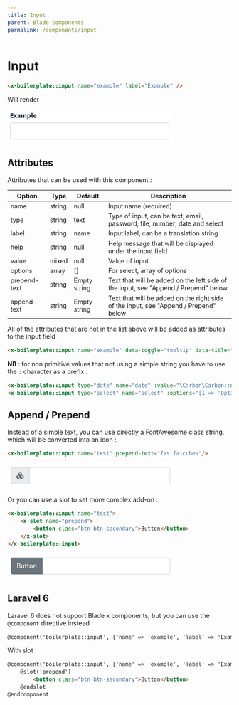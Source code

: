 ```yaml
---
title: Input
parent: Blade components
permalink: /components/input
---
```


# Input

```html
<x-boilerplate::input name="example" label="Example" />
```

Will render

![Input](../assets/img/components/input.png)

## Attributes

Attributes that can be used with this component :

| Option | Type | Default | Description |
| --- | --- | --- | --- |
| name | string | null | Input name (required) |
| type | string | text | Type of input, can be text, email, password, file, number, date and select |
| label | string | name | Input label, can be a translation string |
| help | string | null | Help message that will be displayed under the input field |
| value | mixed | null | Value of input |
| options | array | [] | For select, array of options |
| prepend-text | string | Empty string | Text that will be added on the left side of the input, see "Append / Prepend" below | 
| append-text | string | Empty string | Text that will be added on the right side of the input, see "Append / Prepend" below | 

All of the attributes that are not in the list above will be added as attributes to the input field :

```html
<x-boilerplate::input name="example" data-toggle="tooltip" data-title="Tooltip content" />
```

**NB** : for non primitive values that not using a simple string you have to use the `:` character as a prefix :

```html
<x-boilerplate::input type="date" name="date" :value="\Carbon\Carbon::now()" :placeholder="__('stringToTranslate')"/>
<x-boilerplate::input type="select" name="select" :options="[1 => 'Option 1', 2 => 'Option 2']" />
```

## Append / Prepend

Instead of a simple text, you can use directly a FontAwesome class string, which will be converted into an icon :

```html
<x-boilerplate::input name="test" prepend-text="fas fa-cubes"/>
```

![Input Prepend](../assets/img/components/input-prepend-text.png)

Or you can use a slot to set more complex add-on :

```html
<x-boilerplate::input name="test">
    <x-slot name="prepend">
        <button class="btn btn-secondary">Button</button>
    </x-slot>
</x-boilerplate::input>
```

![Input Prepend](../assets/img/components/input-prepend.png)

## Laravel 6

Laravel 6 does not support Blade x components, but you can use the `@component` directive instead :

```html
@component('boilerplate::input', ['name' => 'example', 'label' => 'Example']) @endcomponent
```

With slot :

```html
@component('boilerplate::input', ['name' => 'example', 'label' => 'Example'])
    @slot('prepend')
        <button class="btn btn-secondary">Button</button>
    @endslot
@endcomponent
```